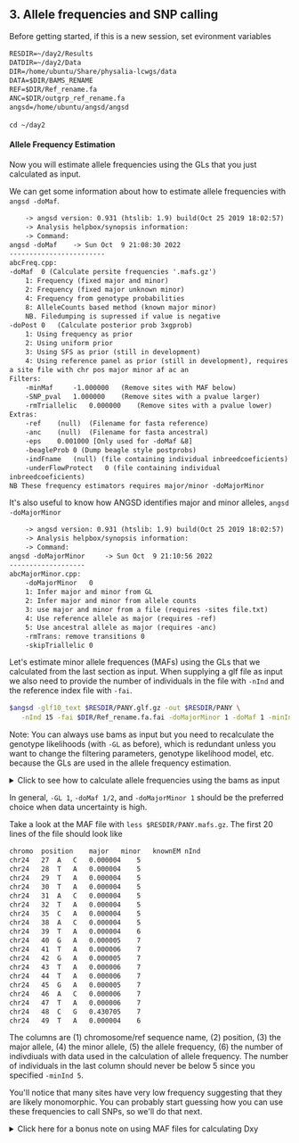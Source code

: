 ## 3. Allele frequencies and SNP calling

Before getting started, if this is a new session, set evironment variables

```
RESDIR=~/day2/Results
DATDIR=~/day2/Data
DIR=/home/ubuntu/Share/physalia-lcwgs/data
DATA=$DIR/BAMS_RENAME
REF=$DIR/Ref_rename.fa
ANC=$DIR/outgrp_ref_rename.fa
angsd=/home/ubuntu/angsd/angsd

cd ~/day2

```

#### Allele Frequency Estimation

Now you will estimate allele frequencies using the GLs that you just calculated as input.

We can get some information about how to estimate allele frequencies with `angsd -doMaf`.

```
	-> angsd version: 0.931 (htslib: 1.9) build(Oct 25 2019 18:02:57)
	-> Analysis helpbox/synopsis information:
	-> Command: 
angsd -doMaf 	-> Sun Oct  9 21:08:30 2022
------------------------
abcFreq.cpp:
-doMaf	0 (Calculate persite frequencies '.mafs.gz')
	1: Frequency (fixed major and minor)
	2: Frequency (fixed major unknown minor)
	4: Frequency from genotype probabilities
	8: AlleleCounts based method (known major minor)
	NB. Filedumping is supressed if value is negative
-doPost	0	(Calculate posterior prob 3xgprob)
	1: Using frequency as prior
	2: Using uniform prior
	3: Using SFS as prior (still in development)
	4: Using reference panel as prior (still in development), requires a site file with chr pos major minor af ac an
Filters:
	-minMaf  	-1.000000	(Remove sites with MAF below)
	-SNP_pval	1.000000	(Remove sites with a pvalue larger)
	-rmTriallelic	0.000000	(Remove sites with a pvalue lower)
Extras:
	-ref	(null)	(Filename for fasta reference)
	-anc	(null)	(Filename for fasta ancestral)
	-eps	0.001000 [Only used for -doMaf &8]
	-beagleProb	0 (Dump beagle style postprobs)
	-indFname	(null) (file containing individual inbreedcoeficients)
	-underFlowProtect	0 (file containing individual inbreedcoeficients)
NB These frequency estimators requires major/minor -doMajorMinor
```

It's also useful to know how ANGSD identifies major and minor alleles, `angsd -doMajorMinor`

```
	-> angsd version: 0.931 (htslib: 1.9) build(Oct 25 2019 18:02:57)
	-> Analysis helpbox/synopsis information:
	-> Command: 
angsd -doMajorMinor 	-> Sun Oct  9 21:10:56 2022
-------------------
abcMajorMinor.cpp:
	-doMajorMinor	0
	1: Infer major and minor from GL
	2: Infer major and minor from allele counts
	3: use major and minor from a file (requires -sites file.txt)
	4: Use reference allele as major (requires -ref)
	5: Use ancestral allele as major (requires -anc)
	-rmTrans: remove transitions 0
	-skipTriallelic	0
```

Let's estimate minor allele frequences (MAFs) using the GLs that we calculated from the last section as input. When supplying a glf file as input we also
need to provide the number of individuals in the file with `-nInd` and the reference index file with `-fai`.

```bash
$angsd -glf10_text $RESDIR/PANY.glf.gz -out $RESDIR/PANY \
   -nInd 15 -fai $DIR/Ref_rename.fa.fai -doMajorMinor 1 -doMaf 1 -minInd 5
```

Note: You can always use bams as input but you need to recalculate the genotype likelihoods (with `-GL` as before), which is redundant unless
you want to change the filtering parameters, genotype likelihood model, etc. because the GLs are used in the allele frequency estimation.

<details>

<summary> Click to see how to calculate allele frequencies using the bams as input </summary>

```bash

$angsd -b $DIR/PANY_bams_rename.txt -ref $REF -out $RESDIR/PANY_wbams \
   -uniqueOnly 1 -remove_bads 1 -only_proper_pairs 1 -trim 0 -C 50 \
   -minMapQ 20 -minQ 20 -minInd 5 -setMinDepthInd 1 -setMinDepth 7 -setMaxDepth 30 -doCounts 1 \
   -GL 1 -doMajorMinor 1 -doMaf 1

```

</details>

In general, `-GL 1`, `-doMaf 1/2`, and `-doMajorMinor 1` should be the preferred choice when data uncertainty is high.

Take a look at the MAF file with `less $RESDIR/PANY.mafs.gz`. The first 20 lines of the file should look like

```
chromo	position	major	minor	knownEM	nInd
chr24	27	A	C	0.000004	5
chr24	28	T	A	0.000004	5
chr24	29	T	A	0.000004	5
chr24	30	T	A	0.000004	5
chr24	31	A	C	0.000004	5
chr24	32	T	A	0.000004	5
chr24	35	C	A	0.000004	5
chr24	38	A	C	0.000004	5
chr24	39	T	A	0.000004	6
chr24	40	G	A	0.000005	7
chr24	41	T	A	0.000006	7
chr24	42	G	A	0.000005	7
chr24	43	T	A	0.000006	7
chr24	44	T	A	0.000006	7
chr24	45	G	A	0.000005	7
chr24	46	A	C	0.000006	7
chr24	47	T	A	0.000006	7
chr24	48	C	G	0.430705	7
chr24	49	T	A	0.000004	6
```

The columns are (1) chromosome/ref sequence name, (2) position, (3) the major allele, (4) the minor allele, (5) the allele frequency, 
(6) the number of indivdiuals with data used in the calculation of allele frequency. The number of individuals in the last 
column should never be below 5 since you specified `-minInd 5`.

You'll notice that many sites have very low frequency suggesting that they are likely monomorphic. You can probably start guessing 
how you can use these frequencies to call SNPs, so we'll do that next.

<details>
<summary> Click here for a bonus note on using MAF files for calculating Dxy  </summary>

Absolute sequence divergence between two populations can be quantified using the Dxy statistic. There is currently no built-in 
function to calculate this with ANGSD, however, given estimates of the allele frequencies for two populations you can calculate 
Dxy globally or in windows using the dxyWindow program available in the [PopGenomicsTools repo](https://github.com/tplinderoth/PopGenomicsTools).

An example (which you will not run, this is only a reference) for calculating Dxy in 10kb windows with a step size of 5k between the PANY and MAQU 
populations follows. It is important to ensure that the frequency for the same allele is being considered in both populations, which we can achieve 
for biallelic sites by setting the major allele to the reference allele with `-doMajorMinor 4`.

```
# estimate PANY alternate allele frequencies (-ref is required for -doMajorMinor 4)

#$angsd -b $DIR/PANY_bams_rename.txt -ref $REF -out PANY_refmajor \
#   -uniqueOnly 1 -remove_bads 1 -only_proper_pairs 1 -trim 0 -C 50 \
#   -minMapQ 20 -minQ 20 -minInd 5 -setMinDepthInd 1 -setMinDepth 7 -setMaxDepth 30 -doCounts 1 -skipTriallelic 1\
#   -GL 1 -doMajorMinor 4 -doMaf 1
```

```
# estimate MAQU alternate allele frequencies (-ref is required for -doMajorMinor 4)

#$angsd -b $DIR/MAQU_bams_rename.txt -ref $REF -out MAQU_refmajor \
#   -uniqueOnly 1 -remove_bads 1 -only_proper_pairs 1 -trim 0 -C 50 \
#   -minMapQ 20 -minQ 20 -minInd 5 -setMinDepthInd 1 -setMinDepth 7 -setMaxDepth 30 -doCounts 1 -skipTriallelic 1\
#   -GL 1 -doMajorMinor 4 -doMaf 1
```

Now use the MAF files with the alternate allele frequencies with dxyWindow

```
#dxyWindow -winsize 10000 -stepsize 5000 -fixedsite 0 -sizefile Ref_chr_lengths.txt -skip_missing 1 \
#PANY.mafs.gz MAQU.mafs.gz > dxy.txt
```

<details>

<summary> click for dxyWindow program info </summary>

```
dxyWindow [options] <pop1 maf file> <pop2 maf file>

Options:
-winsize      INT     Window size in base pairs (0 for global calculation) [0]
-stepsize     INT     Number of base pairs to progress window [0]
-minind       INT     Minimum number of individuals in each population with data [1]
-fixedsite    INT     (1) Use fixed number of sites from MAF input for each window (window sizes may vary) or (0) constant window size [0]
-sizefile     FILE    Two-column TSV file with each row having (1) chromsome name (2) chromosome size in base pairs
-skip_missing INT     Do not print windows with zero effective sites if INT=1 [0]

Notes:
* -winsize 1 -stepsize 1 calculates per site dxy
* -sizefile is REQUIRED(!) with -fixedsite 0 (the default)
* Both input MAF files need to have the same chromosomes in the same order
* Assumes SNPs are biallelic across populations
* For global Dxy calculations only columns 4, 5, and 6 below are printed
* Input MAF files can contain all sites (including monomorphic sites) or just variable sites
* -fixedsite 1 -winsize 500 would for example ensure that all windows contain 500 SNPs

Output:
(1) chromosome
(2) Window start
(3) Window end
(4) dxy
(5) number sites in MAF input that were analyzed
(6) number of sites in MAF input that were skipped due to too few individuals
```

</detials>

That's it. Not only is Dxy useful for identifying exceptionally divergent regions, it can also be useful for finding 
putative regions of introgression (low divergence).

</details>

## SNP calling

You can statistically test for whether a site is variable in ANGSD using a likelihood ratio (LR) test, which compares the likelihood that the 
minor allele frequency (MAF) is zero (the null) to the likelihood of the estimated MAF (with `-doMaf`). Under the null, -2log(LR statistic) 
is chi-square distributed with one degree of freedom, and so we can calculate a p-value for whether the estimated MAF is statistically 
different from zero, in which case the site is a SNP.

Let's call biallelic PANY SNPs at four different significance levels:

```bash
for PV in 0.05 0.01 1e-4 1e-6
do
   if [ $PV == 0.05 ]; then echo SNP_pval Number_SNPs; fi
   $angsd -b $DIR/PANY_bams_rename.txt -ref $REF -out $RESDIR/PANY_$PV \
      -uniqueOnly 1 -remove_bads 1 -only_proper_pairs 1 -trim 0 -C 50 \
      -minMapQ 20 -minQ 20 -minInd 5 -setMinDepthInd 1 -setMinDepth 7 -setMaxDepth 30 -doCounts 1 \
      -GL 1 -doMajorMinor 1 -doMaf 1 -rmTriallelic 0.05 -SNP_pval $PV &> /dev/null
   echo $PV `zcat $RESDIR/PANY_$PV.mafs.gz | tail -n+2 | wc -l`
done
```

Sites that may have more than two alleles are purged using `-rmTriallelic` in our example above.

Have a look at the outputs, e.g. `less $RESDIR/PANY_0.05.mafs.gz`. You'll notice two additional columns in the MAF file. 
There is now a field, 'ref', with the reference allele, and a "pK-EM" field, which shows the p-value for the likelihood 
ratio test of whether the site is variable.

**QUESTION**

What is the relationship between the value of `SNP_pval` and the number of identified SNPs?

<details>

<summary> Click for help </summary>

```
SNP_pval Number_SNPs
0.05 22873
0.01 16466
1e-4 9084
1e-6 6263
```

Here's a representative image of what happens to the distribution of allele frequencies as you become more stringent in calling SNPs.
Note that sites with MAF below a certain cutoff can be discarded with `-minMaf`. This can be useful for PCA, admixture, or GWAS-type analyses where a 
minimum MAF (e.g. 5%) can help reduce noise and improve inference.


![snp_call_comparison](../files/snp_call_comparison.png)


</details>

It's generally advisable to call SNPs among all individuals jointly to avoid biasing downstream inferences. Let's do that:

```bash

$angsd -b $DIR/ALL_bams_rename.txt -ref $REF -out $RESDIR/ALL \
   -uniqueOnly 1 -remove_bads 1 -only_proper_pairs 1 -trim 0 -C 50 \
   -minMapQ 20 -minQ 20 -minInd 20 -setMinDepthInd 1 -setMinDepth 28 -setMaxDepth 120 -doCounts 1 \
   -GL 1 -doMajorMinor 1 -doMaf 1 -rmTriallelic 0.05 -SNP_pval 1e-6

```

When estimating allele frequencies it is important to point out that with `-doMajorMinor 1` we are estimating the **minor allele** frequency 
for the group being analyzed. The minor allele could be different between populations. For example, the minor allele in the PANY population 
could be the major allele in JIGA, and vice versa. When comparing allele frequencies between groups or populations we typically want to focus on the same
allele. We can do this with `-doMajorMinor 3, 4, or 5`.

**QUESTION**

How could you compare the **derived** allele frequencies at sites segregating among the PANY and JIGA populations? Try doing this.

Hint: You can have ANGSD analyze a subset of sites using the `-sites` argument. You can read about it [here](http://www.popgen.dk/angsd/index.php/Sites)

<details>

<summary> Click for help </summary>

You would need to use `-doMajorMinor 5` and pass the ancestral reference with `-anc` when calling `-doMaf`. If this is done for sites that are biallelic 
then the frequency for the same derived allele (i.e. non-ancestral allele) at each site can be compared between populations.

Since we know which sites are segregating among all individuals we can restrict the output of ANGSD to this subset of sites by passing a `sites` file. 
So let's first extract this set of variable sites from the MAFs file.

```bash
# extract positions from the mafs file

zcat $RESDIR/ALL.mafs.gz | cut -f1,2 | tail -n+2 > $RESDIR/biallelic_snps.pos

# index the sites file

$angsd sites index $RESDIR/biallelic_snps.pos

```

Now you can calculate allele frequencies that would be comparable between populations.

```bash
# Calculate derived allele frequencies for PANY

$angsd -b $DIR/PANY_bams_rename.txt -ref $REF -out $RESDIR/PANY_derived \
   -uniqueOnly 1 -remove_bads 1 -only_proper_pairs 1 -trim 0 -C 50 -minMapQ 20 -minQ 20 \
   -GL 1 -doMajorMinor 5 -anc $ANC -doMaf 1 -sites $RESDIR/biallelic_snps.pos

```

```bash
# Calculate derived allele frequencies for JIGA

$angsd -b $DIR/JIGA_bams_rename.txt -ref $REF -out $RESDIR/JIGA_derived \
   -uniqueOnly 1 -remove_bads 1 -only_proper_pairs 1 -trim 0 -C 50 -minMapQ 20 -minQ 20 \
   -GL 1 -doMajorMinor 5 -anc $ANC -doMaf 1 -sites $RESDIR/biallelic_snps.pos

```

Are you able to describe what the commands above are doing?

</details>

Now you know how to estimate allele frequencies and call SNPs based on these frequencies. Next you'll learn how to call genotypes.


[click here](https://github.com/nt246/physalia-lcwgs/blob/main/day_2/markdowns/04_genotype.md) to move to the next session.

---------------------------------------
